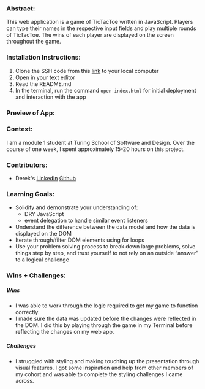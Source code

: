 ### Abstract:
[//]: <> (Briefly describe what you built and its features. What problem is the app solving? How does this application solve that problem?)
This web application is a game of TicTacToe written in JavaScript. Players can type their names in the respective input fields and play multiple rounds of TicTacToe. The wins of each player are displayed on the screen throughout the game. 

### Installation Instructions:
[//]: <> (What steps does a person have to take to get your app cloned down and running?)
1. Clone the SSH code from this [link](https://github.com/derekgithub2) to your local computer
2. Open in your text editor 
3. Read the README.md 
4. In the terminal, run the command `open index.html` for initial deployment and interaction with the app

### Preview of App:
[//]: <> (Provide ONE gif or screenshot of your application - choose the "coolest" piece of functionality to show off.)


### Context:
[//]: <> (Give some context for the project here. How long did you have to work on it? How far into the Turing program are you?)
I am a module 1 student at Turing School of Software and Design. Over the course of one week, I spent approximately 15-20 hours on this project. 

### Contributors:
[//]: <> (Who worked on this application? Link to their GitHubs.)
- Derek's [LinkedIn](https://www.linkedin.com/in/derekyeh/) [Github](https://github.com/derekgithub2)

### Learning Goals:
[//]: <> (What were the learning goals of this project? What tech did you work with?)
- Solidify and demonstrate your understanding of:
    - DRY JavaScript
    - event delegation to handle similar event listeners
- Understand the difference between the data model and how the data is displayed on the DOM
- Iterate through/filter DOM elements using for loops
- Use your problem solving process to break down large problems, solve things step by step, and trust yourself to not rely on an outside “answer” to a logical challenge

### Wins + Challenges:
[//]: <> (What are 2-3 wins you have from this project? What were some challenges you faced - and how did you get over them?)
##### Wins
- I was able to work through the logic required to get my game to function correctly. 
- I made sure the data was updated before the changes were reflected in the DOM. I did this by playing through the game in my Terminal before reflecting the changes on my web app. 

##### Challenges
- I struggled with styling and making touching up the presentation through visual features. I got some inspiration and help from other members of my cohort and was able to complete the styling challenges I came across. 
